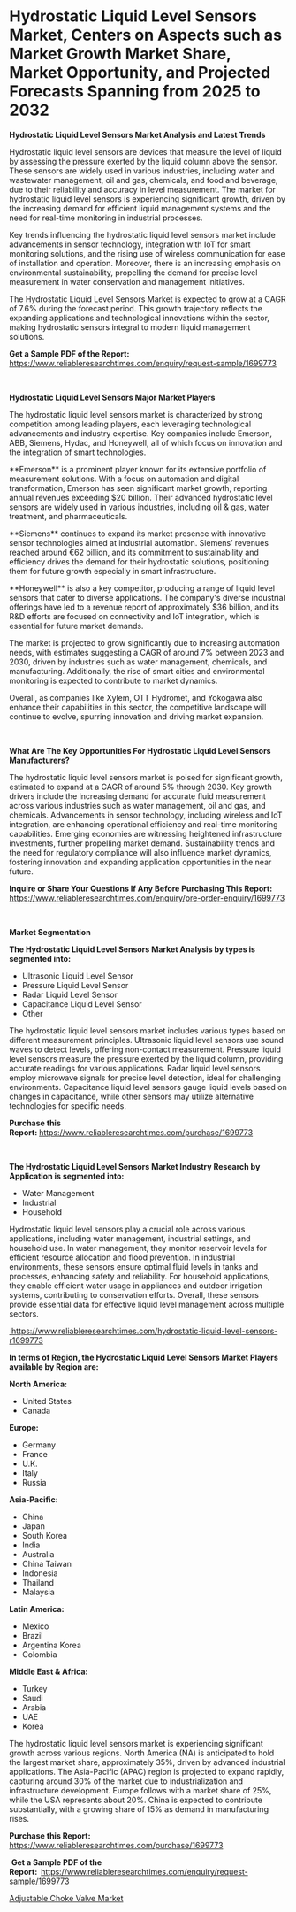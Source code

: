 <p><h1>Hydrostatic Liquid Level Sensors Market, Centers on Aspects such as Market Growth Market Share, Market Opportunity, and Projected Forecasts Spanning from 2025 to 2032</h1></p><p><strong>Hydrostatic Liquid Level Sensors Market Analysis and Latest Trends</strong></p>
<p><p>Hydrostatic liquid level sensors are devices that measure the level of liquid by assessing the pressure exerted by the liquid column above the sensor. These sensors are widely used in various industries, including water and wastewater management, oil and gas, chemicals, and food and beverage, due to their reliability and accuracy in level measurement. The market for hydrostatic liquid level sensors is experiencing significant growth, driven by the increasing demand for efficient liquid management systems and the need for real-time monitoring in industrial processes.</p><p>Key trends influencing the hydrostatic liquid level sensors market include advancements in sensor technology, integration with IoT for smart monitoring solutions, and the rising use of wireless communication for ease of installation and operation. Moreover, there is an increasing emphasis on environmental sustainability, propelling the demand for precise level measurement in water conservation and management initiatives.</p><p>The Hydrostatic Liquid Level Sensors Market is expected to grow at a CAGR of 7.6% during the forecast period. This growth trajectory reflects the expanding applications and technological innovations within the sector, making hydrostatic sensors integral to modern liquid management solutions.</p></p>
<p><strong>Get a Sample PDF of the Report:&nbsp;</strong> <a href="https://www.reliableresearchtimes.com/enquiry/request-sample/1699773?utm_campaign=3207&utm_medium=2&utm_source=Github&utm_content=ia&utm_term=27032025&utm_id=hydrostatic-liquid-level-sensors">https://www.reliableresearchtimes.com/enquiry/request-sample/1699773</a></p>
<p>&nbsp;</p>
<p><strong>Hydrostatic Liquid Level Sensors Major Market Players</strong></p>
<p><p>The hydrostatic liquid level sensors market is characterized by strong competition among leading players, each leveraging technological advancements and industry expertise. Key companies include Emerson, ABB, Siemens, Hydac, and Honeywell, all of which focus on innovation and the integration of smart technologies.</p><p>**Emerson** is a prominent player known for its extensive portfolio of measurement solutions. With a focus on automation and digital transformation, Emerson has seen significant market growth, reporting annual revenues exceeding $20 billion. Their advanced hydrostatic level sensors are widely used in various industries, including oil & gas, water treatment, and pharmaceuticals.</p><p>**Siemens** continues to expand its market presence with innovative sensor technologies aimed at industrial automation. Siemens’ revenues reached around €62 billion, and its commitment to sustainability and efficiency drives the demand for their hydrostatic solutions, positioning them for future growth especially in smart infrastructure.</p><p>**Honeywell** is also a key competitor, producing a range of liquid level sensors that cater to diverse applications. The company's diverse industrial offerings have led to a revenue report of approximately $36 billion, and its R&D efforts are focused on connectivity and IoT integration, which is essential for future market demands.</p><p>The market is projected to grow significantly due to increasing automation needs, with estimates suggesting a CAGR of around 7% between 2023 and 2030, driven by industries such as water management, chemicals, and manufacturing. Additionally, the rise of smart cities and environmental monitoring is expected to contribute to market dynamics.</p><p>Overall, as companies like Xylem, OTT Hydromet, and Yokogawa also enhance their capabilities in this sector, the competitive landscape will continue to evolve, spurring innovation and driving market expansion.</p></p>
<p>&nbsp;</p>
<p><strong>What Are The Key Opportunities For Hydrostatic Liquid Level Sensors Manufacturers?</strong></p>
<p><p>The hydrostatic liquid level sensors market is poised for significant growth, estimated to expand at a CAGR of around 5% through 2030. Key growth drivers include the increasing demand for accurate fluid measurement across various industries such as water management, oil and gas, and chemicals. Advancements in sensor technology, including wireless and IoT integration, are enhancing operational efficiency and real-time monitoring capabilities. Emerging economies are witnessing heightened infrastructure investments, further propelling market demand. Sustainability trends and the need for regulatory compliance will also influence market dynamics, fostering innovation and expanding application opportunities in the near future.</p></p>
<p><strong>Inquire or Share Your Questions If Any Before Purchasing This Report:</strong> <a href="https://www.reliableresearchtimes.com/enquiry/pre-order-enquiry/1699773?utm_campaign=3207&utm_medium=2&utm_source=Github&utm_content=ia&utm_term=27032025&utm_id=hydrostatic-liquid-level-sensors">https://www.reliableresearchtimes.com/enquiry/pre-order-enquiry/1699773</a></p>
<p>&nbsp;</p>
<p><strong>Market Segmentation</strong></p>
<p><strong>The Hydrostatic Liquid Level Sensors Market Analysis by types is segmented into:</strong></p>
<p><ul><li>Ultrasonic Liquid Level Sensor</li><li>Pressure Liquid Level Sensor</li><li>Radar Liquid Level Sensor</li><li>Capacitance Liquid Level Sensor</li><li>Other</li></ul></p>
<p><p>The hydrostatic liquid level sensors market includes various types based on different measurement principles. Ultrasonic liquid level sensors use sound waves to detect levels, offering non-contact measurement. Pressure liquid level sensors measure the pressure exerted by the liquid column, providing accurate readings for various applications. Radar liquid level sensors employ microwave signals for precise level detection, ideal for challenging environments. Capacitance liquid level sensors gauge liquid levels based on changes in capacitance, while other sensors may utilize alternative technologies for specific needs.</p></p>
<p><strong>Purchase this Report:&nbsp;</strong><a href="https://www.reliableresearchtimes.com/purchase/1699773?utm_campaign=3207&utm_medium=2&utm_source=Github&utm_content=ia&utm_term=27032025&utm_id=hydrostatic-liquid-level-sensors">https://www.reliableresearchtimes.com/purchase/1699773</a></p>
<p>&nbsp;</p>
<p><strong>The Hydrostatic Liquid Level Sensors Market Industry Research by Application is segmented into:</strong></p>
<p><ul><li>Water Management</li><li>Industrial</li><li>Household</li></ul></p>
<p><p>Hydrostatic liquid level sensors play a crucial role across various applications, including water management, industrial settings, and household use. In water management, they monitor reservoir levels for efficient resource allocation and flood prevention. In industrial environments, these sensors ensure optimal fluid levels in tanks and processes, enhancing safety and reliability. For household applications, they enable efficient water usage in appliances and outdoor irrigation systems, contributing to conservation efforts. Overall, these sensors provide essential data for effective liquid level management across multiple sectors.</p></p>
<p><a href="https://www.reliableresearchtimes.com/hydrostatic-liquid-level-sensors-r1699773?utm_campaign=3207&utm_medium=2&utm_source=Github&utm_content=ia&utm_term=27032025&utm_id=hydrostatic-liquid-level-sensors">&nbsp;https://www.reliableresearchtimes.com/hydrostatic-liquid-level-sensors-r1699773</a></p>
<p><strong>In terms of Region, the Hydrostatic Liquid Level Sensors Market Players available by Region are:</strong></p>
<p>
    <p> <strong> North America: </strong>
        <ul>
            <li>United States</li>
            <li>Canada</li>
        </ul>
        </p> 
    <p> <strong> Europe: </strong>
        <ul>
            <li>Germany</li>
            <li>France</li>
            <li>U.K.</li>
            <li>Italy</li>
            <li>Russia</li>
        </ul>
        </p> 
    <p> <strong> Asia-Pacific: </strong>
        <ul>
            <li>China</li>
            <li>Japan</li>
            <li>South Korea</li>
            <li>India</li>
            <li>Australia</li>
            <li>China Taiwan</li>
            <li>Indonesia</li>
            <li>Thailand</li>
            <li>Malaysia</li>
        </ul>
        </p> 
    <p> <strong> Latin America: </strong>
        <ul>
            <li>Mexico</li>
            <li>Brazil</li>
            <li>Argentina Korea</li>
            <li>Colombia</li>
        </ul>
        </p> 
    <p> <strong> Middle East & Africa: </strong>
        <ul>
            <li>Turkey</li>
            <li>Saudi</li>
            <li>Arabia</li>
            <li>UAE</li>
            <li>Korea</li>
        </ul>
    </p>
    </p>
<p><p>The hydrostatic liquid level sensors market is experiencing significant growth across various regions. North America (NA) is anticipated to hold the largest market share, approximately 35%, driven by advanced industrial applications. The Asia-Pacific (APAC) region is projected to expand rapidly, capturing around 30% of the market due to industrialization and infrastructure development. Europe follows with a market share of 25%, while the USA represents about 20%. China is expected to contribute substantially, with a growing share of 15% as demand in manufacturing rises.</p></p>
<p><strong>Purchase this Report: </strong><a href="https://www.reliableresearchtimes.com/purchase/1699773?utm_campaign=3207&utm_medium=2&utm_source=Github&utm_content=ia&utm_term=27032025&utm_id=hydrostatic-liquid-level-sensors">https://www.reliableresearchtimes.com/purchase/1699773</a></p>
<p>&nbsp;<strong>Get a Sample PDF of the Report:&nbsp;&nbsp;</strong><a href="https://www.reliableresearchtimes.com/enquiry/request-sample/1699773?utm_campaign=3207&utm_medium=2&utm_source=Github&utm_content=ia&utm_term=27032025&utm_id=hydrostatic-liquid-level-sensors">https://www.reliableresearchtimes.com/enquiry/request-sample/1699773</a></p>
<p><strong></strong></p>
<p><p><a href="https://github.com/barnickclara79/Market-Research-Report-List-1/blob/main/adjustable-choke-valve-market.md?utm_campaign=3207&utm_medium=2&utm_source=Github&utm_content=ia&utm_term=27032025&utm_id=hydrostatic-liquid-level-sensors">Adjustable Choke Valve Market</a></p></p>
